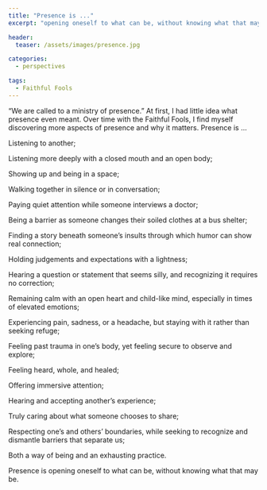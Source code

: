```yaml
---
title: "Presence is ..."
excerpt: "opening oneself to what can be, without knowing what that may be"

header:
  teaser: /assets/images/presence.jpg

categories:
  - perspectives

tags:
  - Faithful Fools
---
```


“We are called to a ministry of presence.” At first, I had little idea what presence even meant. Over time with the Faithful Fools, I find myself discovering more aspects of presence and why it matters. Presence is ...

Listening to another;

Listening more deeply with a closed mouth and an open body;

Showing up and being in a space;

Walking together in silence or in conversation;

Paying quiet attention while someone interviews a doctor;

Being a barrier as someone changes their soiled clothes at a bus shelter;

Finding a story beneath someone’s insults through which humor can show real connection;

Holding judgements and expectations with a lightness;

Hearing a question or statement that seems silly, and recognizing it requires no correction;

Remaining calm with an open heart and child-like mind, especially in times of elevated emotions;

Experiencing pain, sadness, or a headache, but staying with it rather than seeking refuge;

Feeling past trauma in one’s body, yet feeling secure to observe and explore;

Feeling heard, whole, and healed;

Offering immersive attention;

Hearing and accepting another’s experience;

Truly caring about what someone chooses to share;

Respecting one’s and others’ boundaries, while seeking to recognize and dismantle barriers that separate us;

Both a way of being and an exhausting practice.

Presence is opening oneself to what can be, without knowing what that may be.
